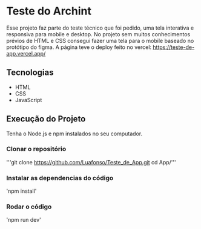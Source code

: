 # Teste do Archint 

Esse projeto faz parte do teste técnico que foi pedido, uma tela interativa e responsiva para mobile e desktop. No projeto sem muitos conhecimentos prévios de HTML e CSS consegui fazer uma tela para o mobile baseado no protótipo do figma.
A página teve o deploy feito no vercel: https://teste-de-app.vercel.app/

## Tecnologias 

* HTML
* CSS
* JavaScript

## Execução do Projeto

Tenha o Node.js e npm instalados no seu computador. 

### Clonar o repositório
'''git clone https://github.com/Luafonso/Teste_de_App.git
   cd App/'''

### Instalar as dependencias do código
'npm install'

### Rodar o código
'npm run dev'
